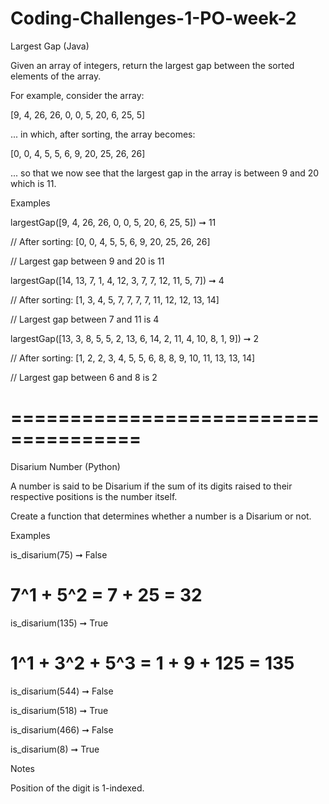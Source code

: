 # Coding-Challenges-1-PO-week-2
Largest Gap (Java)

Given an array of integers, return the largest gap between the sorted elements of the array.

For example, consider the array:


[9, 4, 26, 26, 0, 0, 5, 20, 6, 25, 5]


... in which, after sorting, the array becomes:


[0, 0, 4, 5, 5, 6, 9, 20, 25, 26, 26]


... so that we now see that the largest gap in the array is between 9 and 20 which is 11.

Examples


largestGap([9, 4, 26, 26, 0, 0, 5, 20, 6, 25, 5]) ➞ 11

// After sorting: [0, 0, 4, 5, 5, 6, 9, 20, 25, 26, 26]

// Largest gap between 9 and 20 is 11

 

largestGap([14, 13, 7, 1, 4, 12, 3, 7, 7, 12, 11, 5, 7]) ➞ 4

// After sorting: [1, 3, 4, 5, 7, 7, 7, 7, 11, 12, 12, 13, 14]

// Largest gap between 7 and 11 is 4

 

largestGap([13, 3, 8, 5, 5, 2, 13, 6, 14, 2, 11, 4, 10, 8, 1, 9]) ➞ 2

// After sorting: [1, 2, 2, 3, 4, 5, 5, 6, 8, 8, 9, 10, 11, 13, 13, 14]

// Largest gap between 6 and 8 is 2

# =====================================
Disarium Number (Python)

A number is said to be Disarium if the sum of its digits raised to their respective positions is the number itself.

Create a function that determines whether a number is a Disarium or not.

Examples


is_disarium(75) ➞ False

# 7^1 + 5^2 = 7 + 25 = 32

 

is_disarium(135) ➞ True

# 1^1 + 3^2 + 5^3 = 1 + 9 + 125 = 135

 

is_disarium(544) ➞ False

 

is_disarium(518) ➞ True

 

is_disarium(466) ➞ False

 

is_disarium(8) ➞ True


Notes


	
Position of the digit is 1-indexed.
